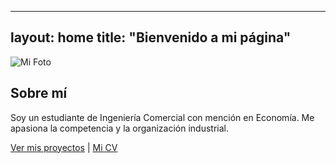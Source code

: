 ---
  layout: home
  title: "Bienvenido a mi página"
  ---
  ![Mi Foto](assets/images/mi_foto.jpg)
  
  ## Sobre mí
  Soy un estudiante de Ingeniería Comercial con mención en Economía. Me apasiona la competencia y la organización industrial.
  
  [Ver mis proyectos](proyectos.md) | [Mi CV](cv.md)